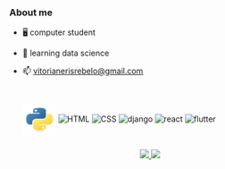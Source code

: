### About me

- 🖥️ computer student
- 🌱 learning data science
- 📫 vitorianerisrebelo@gmail.com

  ##
  <div style="display: inline_block"><br>
  <img align="center" alt="Rafa-Python" height="50" width="60" src="https://raw.githubusercontent.com/devicons/devicon/master/icons/python/python-original.svg">
  <img align="center" alt="HTML" height="70" width="50" src="https://cdn.jsdelivr.net/gh/devicons/devicon/icons/html5/html5-original-wordmark.svg">
  <img align="center" alt="CSS" height="70" width="50" src="https://cdn.jsdelivr.net/gh/devicons/devicon/icons/css3/css3-original-wordmark.svg">
  <img align="center" alt="django" height="80" width="80" src="https://cdn.jsdelivr.net/gh/devicons/devicon/icons/django/django-plain-wordmark.svg">
  <img align="center" alt="react" height="60" width="50" src="https://cdn.jsdelivr.net/gh/devicons/devicon/icons/react/react-original-wordmark.svg" />
  <img align="center" alt="flutter" height="40" width="50" src="https://cdn.jsdelivr.net/gh/devicons/devicon/icons/flutter/flutter-original.svg" />

  </div>
  
  ## 

<div align="center">
  <a href="https://github.com/torineris">
  <img height="150em" src="https://github-readme-stats.vercel.app/api?username=torineris&show_icons=true&theme=dracula&include_all_commits=true&count_private=true"/>
  <img height="150em" src="https://github-readme-stats.vercel.app/api/top-langs/?username=torineris&layout=compact&langs_count=8&theme=dracula"/>
</div>
  
